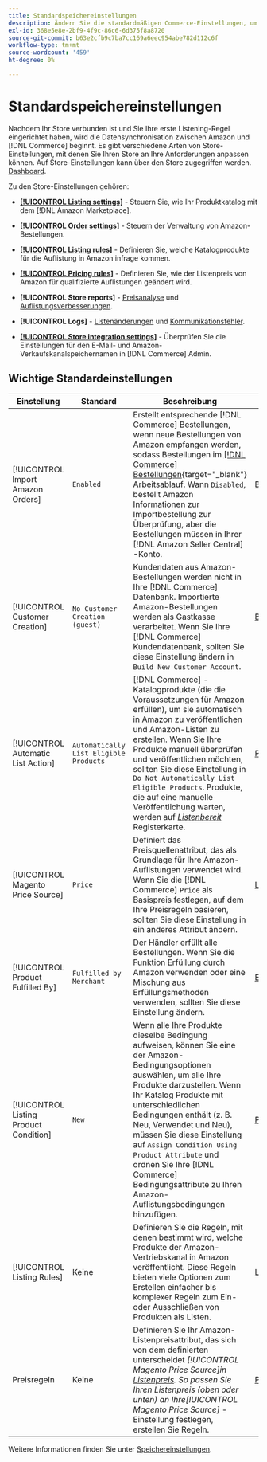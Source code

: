 ```yaml
---
title: Standardspeichereinstellungen
description: Ändern Sie die standardmäßigen Commerce-Einstellungen, um den Amazon-Sales Channel für Ihren Store anzupassen.
exl-id: 368e5e8e-2bf9-4f9c-86c6-6d375f8a8720
source-git-commit: b63e2cfb9c7ba7cc169a6eec954abe782d112c6f
workflow-type: tm+mt
source-wordcount: '459'
ht-degree: 0%

---
```


# Standardspeichereinstellungen

Nachdem Ihr Store verbunden ist und Sie Ihre erste Listening-Regel eingerichtet haben, wird die Datensynchronisation zwischen Amazon und [!DNL Commerce] beginnt. Es gibt verschiedene Arten von Store-Einstellungen, mit denen Sie Ihren Store an Ihre Anforderungen anpassen können. Auf Store-Einstellungen kann über den Store zugegriffen werden. [Dashboard](./amazon-store-dashboard.md).

Zu den Store-Einstellungen gehören:

- [**[!UICONTROL Listing settings]**](./listing-settings.md) - Steuern Sie, wie Ihr Produktkatalog mit dem [!DNL Amazon Marketplace].

- [**[!UICONTROL Order settings]**](./order-settings.md) - Steuern der Verwaltung von Amazon-Bestellungen.

- [**[!UICONTROL Listing rules]**](./listing-rules.md) - Definieren Sie, welche Katalogprodukte für die Auflistung in Amazon infrage kommen.

- [**[!UICONTROL Pricing rules]**](./pricing-products.md) - Definieren Sie, wie der Listenpreis von Amazon für qualifizierte Auflistungen geändert wird.

- **[!UICONTROL Store reports]** - [Preisanalyse](./competitive-price-analysis.md) und [Auflistungsverbesserungen](./listing-improvements.md).

- **[!UICONTROL Logs]** - [Listenänderungen](./listing-changes-log.md) und [Kommunikationsfehler](./communication-errors-log.md).

- [**[!UICONTROL Store integration settings]**](./store-integration-settings.md) - Überprüfen Sie die Einstellungen für den E-Mail- und Amazon-Verkaufskanalspeichernamen in [!DNL Commerce] Admin.

## Wichtige Standardeinstellungen

| Einstellung | Standard | Beschreibung | Standort |
|--- |--- |--- |--- |
| [!UICONTROL Import Amazon Orders] | `Enabled` | Erstellt entsprechende [!DNL Commerce] Bestellungen, wenn neue Bestellungen von Amazon empfangen werden, sodass Bestellungen im [[!DNL Commerce] Bestellungen](https://docs.magento.com/user-guide/sales/orders.html){target="_blank"} Arbeitsablauf. Wann `Disabled`, bestellt Amazon Informationen zur Importbestellung zur Überprüfung, aber die Bestellungen müssen in Ihrer [!DNL Amazon Seller Central] -Konto. | [Bestelleinstellungen](./order-settings.md) |
| [!UICONTROL Customer Creation] | `No Customer Creation (guest)` | Kundendaten aus Amazon-Bestellungen werden nicht in Ihre [!DNL Commerce] Datenbank. Importierte Amazon-Bestellungen werden als Gastkasse verarbeitet. Wenn Sie Ihre [!DNL Commerce] Kundendatenbank, sollten Sie diese Einstellung ändern in `Build New Customer Account`. | [Bestelleinstellungen](./order-settings.md) |
| [!UICONTROL Automatic List Action] | `Automatically List Eligible Products` | [!DNL Commerce] -Katalogprodukte (die die Voraussetzungen für Amazon erfüllen), um sie automatisch in Amazon zu veröffentlichen und Amazon-Listen zu erstellen. Wenn Sie Ihre Produkte manuell überprüfen und veröffentlichen möchten, sollten Sie diese Einstellung in `Do Not Automatically List Eligible Products`. Produkte, die auf eine manuelle Veröffentlichung warten, werden auf [_Listenbereit_](./ready-to-list.md) Registerkarte. | [Produktlistenaktionen](./product-listing-actions.md) |
| [!UICONTROL Magento Price Source] | `Price` | Definiert das Preisquellenattribut, das als Grundlage für Ihre Amazon-Auflistungen verwendet wird. Wenn Sie die [!DNL Commerce] `Price` als Basispreis festlegen, auf dem Ihre Preisregeln basieren, sollten Sie diese Einstellung in ein anderes Attribut ändern. | [Listenpreis](./listing-price.md) |
| [!UICONTROL Product Fulfilled By] | `Fulfilled by Merchant` | Der Händler erfüllt alle Bestellungen. Wenn Sie die Funktion Erfüllung durch Amazon verwenden oder eine Mischung aus Erfüllungsmethoden verwenden, sollten Sie diese Einstellung ändern. | [Erfüllt von](./listing-price.md) |
| [!UICONTROL Listing Product Condition] | `New` | Wenn alle Ihre Produkte dieselbe Bedingung aufweisen, können Sie eine der Amazon-Bedingungsoptionen auswählen, um alle Ihre Produkte darzustellen. Wenn Ihr Katalog Produkte mit unterschiedlichen Bedingungen enthält (z. B. Neu, Verwendet und Neu), müssen Sie diese Einstellung auf `Assign Condition Using Product Attribute` und ordnen Sie Ihre [!DNL Commerce] Bedingungsattribute zu Ihren Amazon-Auflistungsbedingungen hinzufügen. | [Produktlistenbedingung](./product-listing-condition.md) |
| [!UICONTROL Listing Rules] | Keine | Definieren Sie die Regeln, mit denen bestimmt wird, welche Produkte der Amazon-Vertriebskanal in Amazon veröffentlicht. Diese Regeln bieten viele Optionen zum Erstellen einfacher bis komplexer Regeln zum Ein- oder Ausschließen von Produkten als Listen. | [Listening-Regeln](./listing-rules.md) |
| Preisregeln | Keine | Definieren Sie Ihr Amazon-Listenpreisattribut, das sich von dem definierten unterscheidet _[!UICONTROL Magento Price Source]_in [Listenpreis](./listing-price.md). So passen Sie Ihren Listenpreis (oben oder unten) an Ihre_[!UICONTROL Magento Price Source]_ -Einstellung festlegen, erstellen Sie Regeln. | [Preisregeln](./pricing-products.md) |

Weitere Informationen finden Sie unter [Speichereinstellungen](./ob-store-review.md).
